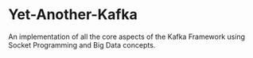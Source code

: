 # Yet-Another-Kafka
An implementation of all the core aspects of the Kafka Framework using Socket Programming and Big Data concepts.
